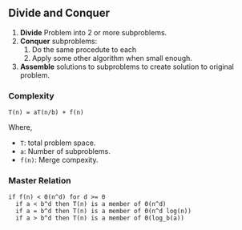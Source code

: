 ## Divide and Conquer

1. __Divide__ Problem into 2 or more subproblems.
2. __Conquer__ subproblems:
   1. Do the same procedute to each
   2. Apply some other algorithm when small enough.
3. __Assemble__ solutions to subproblems to create solution to original problem.

### Complexity

```
T(n) = aT(n/b) + f(n)
```
Where,

* `T`: total problem space.
* `a`: Number of subproblems.
* `f(n)`: Merge compexity.

### Master Relation

```
if f(n) < Θ(n^d) for d >= 0
  if a < b^d then T(n) is a member of Θ(n^d)
  if a = b^d then T(n) is a member of Θ(n^d log(n))
  if a > b^d then T(n) is a member of Θ(log_b(a))
```
